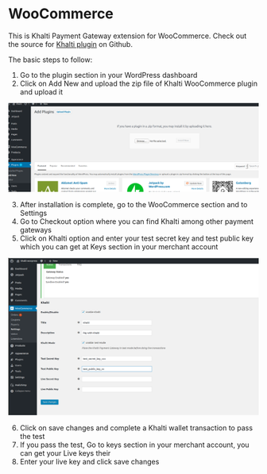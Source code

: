 # WooCommerce

This is Khalti Payment Gateway extension for WooCommerce.
Check out the source for [Khalti plugin](https://github.com/khalti/khalti-woocommerce) on Github.

The basic steps to follow:

1. Go to the plugin section in your WordPress dashboard
2. Click on Add New and upload the zip file of Khalti WooCommerce plugin and upload it

![Upload Plugin](../img/woocommerce/upload_khalti.png)

3. After installation is complete, go to the WooCommerce section and to Settings
4. Go to Checkout option where you can find Khalti among other payment gateways
5. Click on Khalti option and enter your test secret key and test public key which you can get at Keys section in your merchant account

![Set up Khalit](../img/woocommerce/khalti_setup.png)

6. Click on save changes and complete a Khalti wallet transaction to pass the test
7. If you pass the test, Go to keys section in your merchant account, you can get your Live keys their
8. Enter your live key and click save changes
